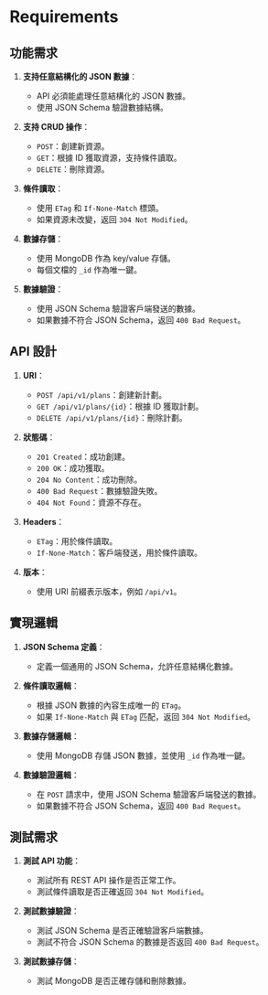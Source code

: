 # Requirements

## 功能需求
1. **支持任意結構化的 JSON 數據**：
   - API 必須能處理任意結構化的 JSON 數據。
   - 使用 JSON Schema 驗證數據結構。

2. **支持 CRUD 操作**：
   - `POST`：創建新資源。
   - `GET`：根據 ID 獲取資源，支持條件讀取。
   - `DELETE`：刪除資源。

3. **條件讀取**：
   - 使用 `ETag` 和 `If-None-Match` 標頭。
   - 如果資源未改變，返回 `304 Not Modified`。

4. **數據存儲**：
   - 使用 MongoDB 作為 key/value 存儲。
   - 每個文檔的 `_id` 作為唯一鍵。

5. **數據驗證**：
   - 使用 JSON Schema 驗證客戶端發送的數據。
   - 如果數據不符合 JSON Schema，返回 `400 Bad Request`。

## API 設計
1. **URI**：
   - `POST /api/v1/plans`：創建新計劃。
   - `GET /api/v1/plans/{id}`：根據 ID 獲取計劃。
   - `DELETE /api/v1/plans/{id}`：刪除計劃。

2. **狀態碼**：
   - `201 Created`：成功創建。
   - `200 OK`：成功獲取。
   - `204 No Content`：成功刪除。
   - `400 Bad Request`：數據驗證失敗。
   - `404 Not Found`：資源不存在。

3. **Headers**：
   - `ETag`：用於條件讀取。
   - `If-None-Match`：客戶端發送，用於條件讀取。

4. **版本**：
   - 使用 URI 前綴表示版本，例如 `/api/v1`。

## 實現邏輯
1. **JSON Schema 定義**：
   - 定義一個通用的 JSON Schema，允許任意結構化數據。

2. **條件讀取邏輯**：
   - 根據 JSON 數據的內容生成唯一的 `ETag`。
   - 如果 `If-None-Match` 與 `ETag` 匹配，返回 `304 Not Modified`。

3. **數據存儲邏輯**：
   - 使用 MongoDB 存儲 JSON 數據，並使用 `_id` 作為唯一鍵。

4. **數據驗證邏輯**：
   - 在 `POST` 請求中，使用 JSON Schema 驗證客戶端發送的數據。
   - 如果數據不符合 JSON Schema，返回 `400 Bad Request`。

## 測試需求
1. **測試 API 功能**：
   - 測試所有 REST API 操作是否正常工作。
   - 測試條件讀取是否正確返回 `304 Not Modified`。

2. **測試數據驗證**：
   - 測試 JSON Schema 是否正確驗證客戶端數據。
   - 測試不符合 JSON Schema 的數據是否返回 `400 Bad Request`。

3. **測試數據存儲**：
   - 測試 MongoDB 是否正確存儲和刪除數據。